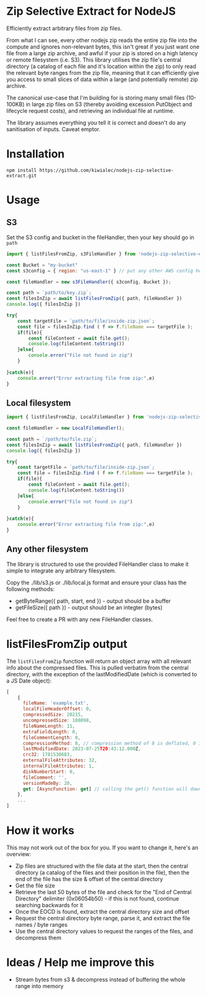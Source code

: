# Zip Selective Extract for NodeJS

Efficiently extract arbitrary files from zip files.

From what I can see, every other nodejs zip reads the entire zip file into the compute and ignores non-relevant bytes, this isn't great if you just want one file from a large zip archive, and awful if your zip is stored on a high latency or remote filesystem (i.e. S3). This library utilises the zip file's central directory (a catalog of each file and it's location within the zip) to only read the relevant byte ranges from the zip file, meaning that it can efficiently give you access to small slices of data within a large (and potentially remote) zip archive.

The canonical use-case that I'm building for is storing many small files (10-100KB) in large zip files on S3 (thereby avoiding excession PutObject and lifecycle request costs), and retrieving an individual file at runtime.

The library assumes everything you tell it is correct and doesn't do any sanitisation of inputs. Caveat emptor.

# Installation

`npm install https://github.com/kiwialec/nodejs-zip-selective-extract.git`

# Usage

## S3

Set the S3 config and bucket in the fileHandler, then your key should go in `path`
```javascript
import { listFilesFromZip, s3FileHandler } from 'nodejs-zip-selective-extract'

const Bucket = "my-bucket"
const s3config = { region: "us-east-1" } // put any other AWS config here

const fileHandler = new s3FileHandler({ s3config, Bucket });

const path = `path/to/key.zip`;
const filesInZip = await listFilesFromZip({ path, fileHandler })
console.log({ filesInZip })

try{
    const targetFile = `path/to/file/inside-zip.json`;
    const file = filesInZip.find ( f => f.fileName === targetFile );
    if(file){
        const fileContent = await file.get();
        console.log(fileContent.toString())
    }else{
        console.error("File not found in zip")
    }
    
}catch(e){
    console.error("Error extracting file from zip:",e)
}
```

## Local filesystem

```javascript
import { listFilesFromZip, LocalFileHandler } from 'nodejs-zip-selective-extract'

const fileHandler = new LocalFileHandler();

const path = `/path/to/file.zip`;
const filesInZip = await listFilesFromZip({ path, fileHandler })
console.log({ filesInZip })

try{
    const targetFile = `path/to/file/inside-zip.json`;
    const file = filesInZip.find ( f => f.fileName === targetFile );
    if(file){
        const fileContent = await file.get();
        console.log(fileContent.toString())
    }else{
        console.error("File not found in zip")
    }
    
}catch(e){
    console.error("Error extracting file from zip:",e)
}
```

## Any other filesystem

The library is structured to use the provided FileHandler class to make it simple to integrate any arbitrary filesystem. 

Copy the ./lib/s3.js or ./lib/local.js format and ensure your class has the following methods:
- getByteRange({ path, start, end }) - output should be a buffer
- getFileSize({ path }) - output should be an integter (bytes)

Feel free to create a PR with any new FileHandler classes.

# listFilesFromZip output

The `listFilesFromZip` function will return an object array with all relevant info about the compressed files. This is pulled verbatim from the central directory, with the exception of the lastModifiedDate (which is converted to a JS Date object):
```javascript
[
    {
      fileName: 'example.txt',
      localFileHeaderOffset: 0,
      compressedSize: 20215,
      uncompressedSize: 108098,
      fileNameLength: 11,
      extraFieldLength: 0,
      fileCommentLength: 0,
      compressionMethod: 8, // compression method of 8 is deflated, 0 is stored
      lastModifiedDate: 2023-07-25T20:43:12.000Z,
      crc32: 1781530683,
      externalFileAttributes: 32,
      internalFileAttributes: 1,
      diskNumberStart: 0,
      fileComment: '',
      versionMadeBy: 20,
      get: [AsyncFunction: get] // calling the get() function will download the file and undertake the appropriate decompression
    },
    ...
]
```

# How it works 

This may not work out of the box for you. If you want to change it, here's an overview:

- Zip files are structured with the file data at the start, then the central directory (a catalog of the files and their position in the file), then the end of the file has the size & offset of the central directory
- Get the file size
- Retrieve the last 50 bytes of the file and check for the "End of Central Directory" delimiter (0x06054b50) - if this is not found, continue searching backwards for it
- Once the EOCD is found, extract the central directory size and offset
- Request the central directory byte range, parse it, and extract the file names / byte ranges
- Use the central directory values to request the ranges of the files, and decompress them

# Ideas / Help me improve this

- Stream bytes from s3 & decompress instead of buffering the whole range into memory